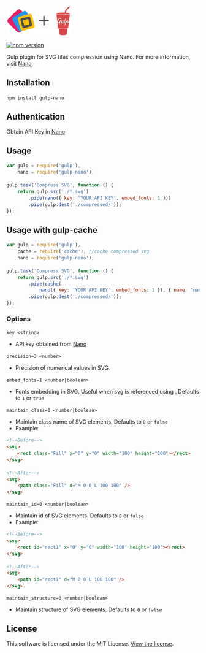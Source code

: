 ![Nano](logo.png)

[![npm version](https://badge.fury.io/js/gulp-nano.svg)](https://badge.fury.io/js/gulp-nano)

Gulp plugin for SVG files compression using Nano. For more information, visit [Nano](https://vecta.io/nano)

## Installation

`npm install gulp-nano`

## Authentication

Obtain API Key in [Nano](https://vecta.io/nano)

## Usage

```javascript
var gulp = require('gulp'),
    nano = require('gulp-nano');

gulp.task('Compress SVG', function () {
    return gulp.src('./*.svg')
        .pipe(nano({ key: 'YOUR API KEY', embed_fonts: 1 }))
        .pipe(gulp.dest('./compressed/'));
});
```

## Usage with gulp-cache

```javascript
var gulp = require('gulp'),
    cache = require('cache'), //cache compressed svg
    nano = require('gulp-nano');

gulp.task('Compress SVG', function () {
    return gulp.src('./*.svg')
        .pipe(cache(
            nano({ key: 'YOUR API KEY', embed_fonts: 1 }), { name: 'nano-cache' } )
        .pipe(gulp.dest('./compressed/'));
});
```

### Options

`key <string>` 

- API key obtained from [Nano](https://vecta.io/nano)

`precision=3 <number>`

- Precision of numerical values in SVG.

`embed_fonts=1 <number|boolean>`

- Fonts embedding in SVG. Useful when svg is referenced using <img>. Defaults to `1` or `true`

`maintain_class=0 <number|boolean>`

- Maintain class name of SVG elements. Defaults to `0` or `false`
- Example:

```html
<!--Before-->
<svg>
    <rect class="Fill" x="0" y="0" width="100" height="100"></rect>
</svg>

<!--After-->
<svg>
    <path class="Fill" d="M 0 0 L 100 100" />
</svg>
```

`maintain_id=0 <number|boolean>`

- Maintain id of SVG elements. Defaults to `0` or `false`
- Example:

```html
<!--Before-->
<svg>
    <rect id="rect1" x="0" y="0" width="100" height="100"></rect>
</svg>

<!--After-->
<svg>
    <path id="rect1" d="M 0 0 L 100 100" />
</svg>
```

`maintain_structure=0 <number|boolean>`

- Maintain structure of SVG elements. Defaults to `0` or `false`

## License

This software is licensed under the MIT License. [View the license](LICENSE).
